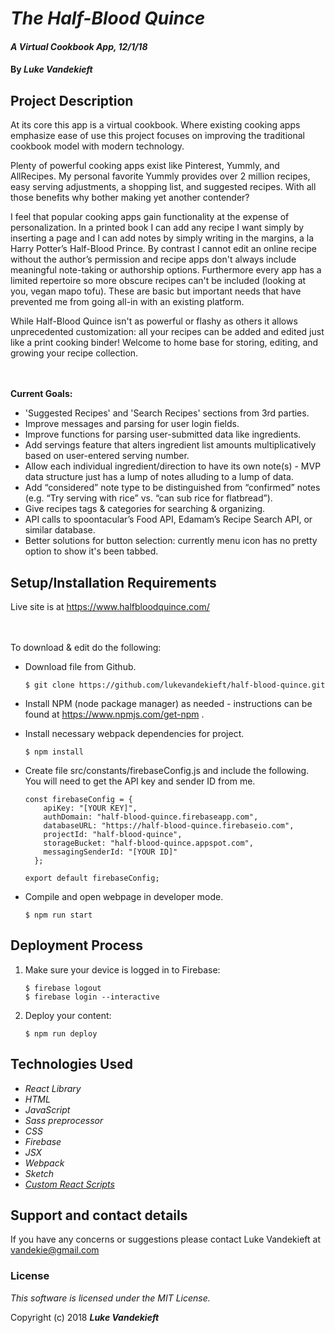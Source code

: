 # _The Half-Blood Quince_

#### _A Virtual Cookbook App, 12/1/18_

#### By _**Luke Vandekieft**_

## Project Description

At its core this app is a virtual cookbook. Where existing cooking apps emphasize ease of use this project focuses on improving the traditional cookbook model with modern technology.

Plenty of powerful cooking apps exist like Pinterest, Yummly, and AllRecipes. My personal favorite Yummly provides over 2 million recipes, easy serving adjustments, a shopping list, and suggested recipes. With all those benefits why bother making yet another contender?

I feel that popular cooking apps gain functionality at the expense of personalization. In a printed book I can add any recipe I want simply by inserting a page and I can add notes by simply writing in the margins, a la Harry Potter’s Half-Blood Prince. By contrast I cannot edit an online recipe without the author’s permission and recipe apps don't always include meaningful note-taking or authorship options. Furthermore every app has a limited repertoire so more obscure recipes can't be included (looking at you, vegan mapo tofu). These are basic but important needs that have prevented me from going all-in with an existing platform.

While Half-Blood Quince isn't as powerful or flashy as others it allows unprecedented customization: all your recipes can be added and edited just like a print cooking binder! Welcome to home base for storing, editing, and growing your recipe collection.
<br>
<br>
<br>

**Current Goals:**

* 'Suggested Recipes' and 'Search Recipes' sections from 3rd parties.
* Improve messages and parsing for user login fields.
* Improve functions for parsing user-submitted data like ingredients.
* Add servings feature that alters ingredient list amounts multiplicatively based on user-entered serving number.
* Allow each individual ingredient/direction to have its own note(s) - MVP data structure just has a lump of notes alluding to a lump of data.
* Add “considered” note type to be distinguished from “confirmed” notes (e.g. “Try serving with rice” vs. “can sub rice for flatbread”).
* Give recipes tags & categories for searching & organizing.
* API calls to spoontacular’s Food API, Edamam’s Recipe Search API, or similar database.
* Better solutions for button selection: currently menu icon has no pretty option to show it's been tabbed.


## Setup/Installation Requirements

Live site is at https://www.halfbloodquince.com/         
<br>
<br>

To download & edit do the following:

* Download file from Github.

      $ git clone https://github.com/lukevandekieft/half-blood-quince.git

* Install NPM (node package manager) as needed - instructions can be found at https://www.npmjs.com/get-npm .

* Install necessary webpack dependencies for project.

      $ npm install

* Create file src/constants/firebaseConfig.js and include the following. You will need to get the API key and sender ID from me.

      const firebaseConfig = {
          apiKey: "[YOUR KEY]",
          authDomain: "half-blood-quince.firebaseapp.com",
          databaseURL: "https://half-blood-quince.firebaseio.com",
          projectId: "half-blood-quince",
          storageBucket: "half-blood-quince.appspot.com",
          messagingSenderId: "[YOUR ID]"
        };

      export default firebaseConfig;

* Compile and open webpage in developer mode.

      $ npm run start

## Deployment Process

1. Make sure your device is logged in to Firebase:
    ```
    $ firebase logout
    $ firebase login --interactive
    ```

2. Deploy your content:
    ```
    $ npm run deploy
    ```

## Technologies Used

* _React Library_
* _HTML_
* _JavaScript_
* _Sass preprocessor_
* _CSS_
* _Firebase_
* _JSX_
* _Webpack_
* _Sketch_
* [_Custom React Scripts_](https://www.npmjs.com/package/custom-react-scripts)

## Support and contact details

If you have any concerns or suggestions please contact Luke Vandekieft at vandekie@gmail.com

### License

*This software is licensed under the MIT License.*

Copyright (c) 2018 **_Luke Vandekieft_**
